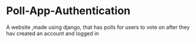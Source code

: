 # Poll-App-Authentication
A website ,made using django, that has polls for users to vote on after they hav created an account and  logged in
